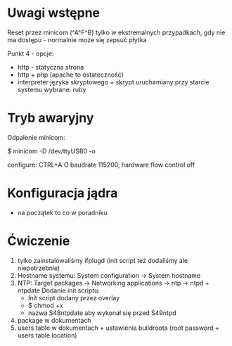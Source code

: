 # Uwagi wstępne

Reset przez minicom (^A^F^B) tylko w ekstremalnych przypadkach,
gdy nie ma dostępu - normalnie może się zepsuć płytka

Punkt 4 - opcje:

* http - statyczna strona
* http + php (apache to ostateczność)
* interpreter języka skryptowego + skrypt uruchamiany przy starcie systemu
  wybrane: ruby

# Tryb awaryjny

Odpalenie minicom:

$ minicom -D /dev/ttyUSB0 -o

configure: CTRL+A O
baudrate 115200, hardware flow control off

# Konfiguracja jądra

* na początek to co w poradniku

# Ćwiczenie

1.	tylko zainstalowaliśmy ifplugd (init script też dodaliśmy ale niepotrzebnie)
2.	Hostname systemu:
	System configuration -> System hostname
3.	NTP:
	Target packages -> Networking applications -> ntp -> ntpd + ntpdate
	Dodanie init scriptu:
	- Init script dodany przez overlay
	- $ chmod +x
	- nazwa S48ntpdate aby wykonał się przed S49ntpd
4.	package w dokumentach
5.	users table w dokumentach + ustawienia buildroota
	(root password + users table location)
